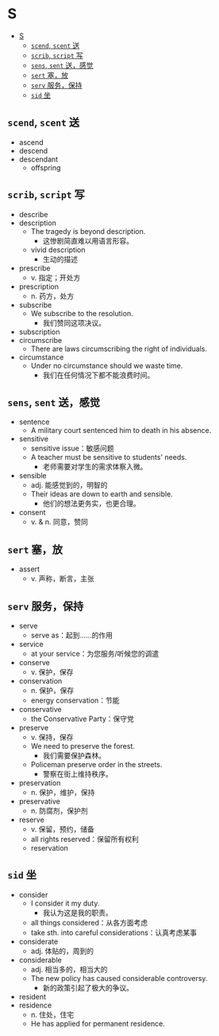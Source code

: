 # S

- [S](#s)
  - [`scend`, `scent` 送](#scend-scent-送)
  - [`scrib`, `script` 写](#scrib-script-写)
  - [`sens`, `sent` 送，感觉](#sens-sent-送感觉)
  - [`sert` 塞，放](#sert-塞放)
  - [`serv` 服务，保持](#serv-服务保持)
  - [`sid` 坐](#sid-坐)

## `scend`, `scent` 送

- ascend
- descend
- descendant
  - offspring

## `scrib`, `script` 写

- describe
- description
  - The tragedy is beyond description.
    - 这惨剧简直难以用语言形容。
  - vivid description
    - 生动的描述
- prescribe
  - v. 指定；开处方
- prescription
  - n. 药方，处方
- subscribe
  - We subscribe to the resolution.
    - 我们赞同这项决议。
- subscription
- circumscribe
  - There are laws circumscribing the right of individuals.
- circumstance
  - Under no circumstance should we waste time.
    - 我们在任何情况下都不能浪费时间。

## `sens`, `sent` 送，感觉

- sentence
  - A military court sentenced him to death in his absence.
- sensitive
  - sensitive issue：敏感问题
  - A teacher must be sensitive to students' needs.
    - 老师需要对学生的需求体察入微。
- sensible
  - adj. 能感觉到的，明智的
  - Their ideas are down to earth and sensible.
    - 他们的想法更务实，也更合理。
- consent
  - v. & n. 同意，赞同

## `sert` 塞，放

- assert
  - v. 声称，断言，主张

## `serv` 服务，保持

- serve
  - serve as：起到……的作用
- service
  - at your service：为您服务/听候您的调遣
- conserve
  - v. 保护，保存
- conservation
  - n. 保护，保存
  - energy conservation：节能
- conservative
  - the Conservative Party：保守党
- preserve
  - v. 保持，保存
  - We need to preserve the forest.
    - 我们需要保护森林。
  - Policeman preserve order in the streets.
    - 警察在街上维持秩序。
- preservation
  - n. 保护，维护，保持
- preservative
  - n. 防腐剂，保护剂
- reserve
  - v. 保留，预约，储备
  - all rights reserved：保留所有权利
  - reservation

## `sid` 坐

- consider
  - I consider it my duty.
    - 我认为这是我的职责。
  - all things considered：从各方面考虑
  - take sth. into careful considerations：认真考虑某事
- considerate
  - adj. 体贴的，周到的
- considerable
  - adj. 相当多的，相当大的
  - The new policy has caused considerable controversy.
    - 新的政策引起了极大的争议。
- resident
- residence
  - n. 住处，住宅
  - He has applied for permanent residence.
